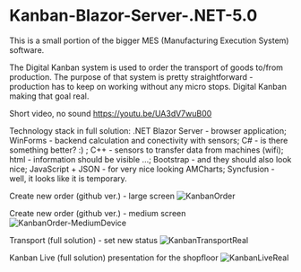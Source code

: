 # Kanban-Blazor-Server-.NET-5.0
This is a small portion of the bigger MES (Manufacturing Execution System) software.

The Digital Kanban system is used to order the transport of goods to/from production. The purpose of that system is pretty straightforward - production has to keep on working without any micro stops. Digital Kanban making that goal real.

Short video, no sound
https://youtu.be/UA3dV7wuB00

Technology stack in full solution:
.NET Blazor Server - browser application;
WinForms  - backend calculation and conectivity with sensors;
C#  - is there something better? :) ;
C++ - sensors to transfer data from machines (wifi);
html  - information should be visible ...;
Bootstrap   - and they should also look nice;
JavaScript + JSON  - for very nice looking AMCharts;
Syncfusion  - well, it looks like it is temporary.

Create new order (github ver.) - large screen
![KanbanOrder](https://user-images.githubusercontent.com/46185799/174457391-67295914-d0ea-4dbe-a257-3b8c435a4b36.PNG)

Create new order (github ver.) - medium screen
![KanbanOrder-MediumDevice](https://user-images.githubusercontent.com/46185799/174457402-5c6764a0-0ac2-4224-9b9a-ad6fbc19d38e.PNG)

Transport (full solution) - set new status
![KanbanTransportReal](https://user-images.githubusercontent.com/46185799/176528919-73bb71e5-657a-43ff-8c83-f78d5bb641a3.PNG)

Kanban Live (full solution) presentation for the shopfloor
![KanbanLiveReal](https://user-images.githubusercontent.com/46185799/176526757-5b3a9ec1-e269-4235-95d6-9dbcef74467f.PNG)
